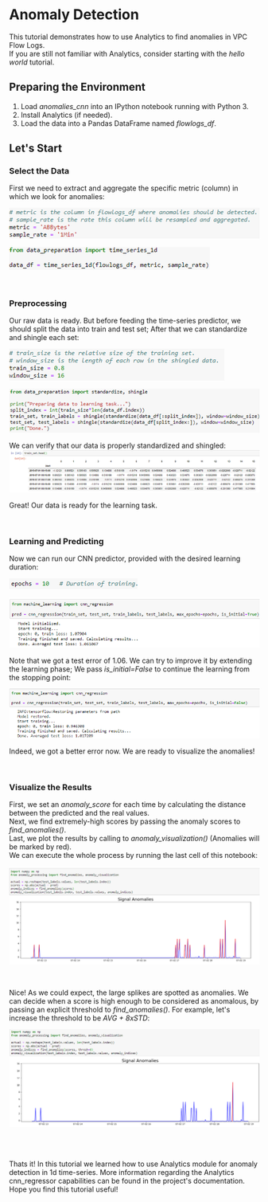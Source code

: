# Anomaly Detection 
This tutorial demonstrates how to use Analytics to find anomalies in VPC Flow Logs.   
If you are still not familiar with Analytics, consider starting with the *hello world* tutorial.

## Preparing the Environment
1. Load *anomalies_cnn* into an IPython notebook running with Python 3.
2. Install Analytics (if needed).
3. Load the data into a Pandas DataFrame named *flowlogs_df*.

## Let's Start
### Select the Data
First we need to extract and aggregate the specific metric (column) in which we look for anomalies:

![alt text](images/metric_agg.png)

![alt text](images/time_series_1d.png)  

<br/>

### Preprocessing
Our raw data is ready. But before feeding the time-series predictor, we should split the data into train and test set; After that we can standardize and shingle each set:

![alt text](images/split_shingle.png)  

![alt text](images/prepare_data.png)

We can verify that our data is properly standardized and shingled:
![alt text](images/shingle_verify.png)  

Great! Our data is ready for the learning task.

<br/>

### Learning and Predicting
Now we can run our CNN predictor, provided with the desired learning duration:

![alt text](images/epochs.png)  

![alt text](images/learning_1.png)  

Note that we got a test error of 1.06. We can try to improve it by extending the learning phase; We pass *is_initial=False* to continue the learning from the stopping point:

![alt text](images/learning_2.png)  

Indeed, we got a better error now. We are ready to visualize the anomalies!  

<br/>

### Visualize the Results

First, we set an *anomaly_score* for each time by calculating the distance between the predicted and the real values.   
Next, we find extremely-high scores by passing the anomaly scores to *find_anomalies()*.   
Last, we plot the results by calling to *anomaly_visualization()* (Anomalies will be marked by red).  
We can execute the whole process by running the last cell of this notebook:

![alt text](images/visualization.png)

<br/>

Nice! As we could expect, the large splikes are spotted as anomalies. We can decide when a score is high enough to be considered as anomalous, by passing an explicit threshold to *find_anomalies()*. For example, let's increase the threshold to be *AVG + 8xSTD*:

![alt text](images/visualization_2.png)

<br/>
<br/>

Thats it! In this tutorial we learned how to use Analytics module for anomaly detection in 1d time-series. More information regarding the Analytics cnn_regressor capabilities can be found in the project's documentation. Hope you find this tutorial useful!
